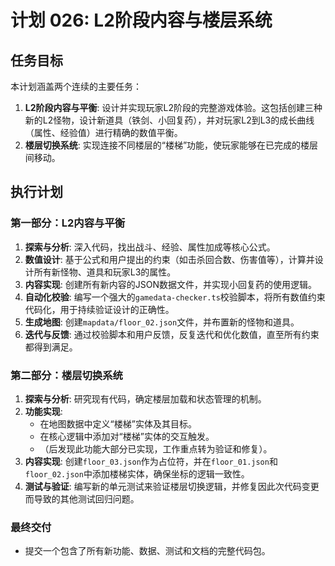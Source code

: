 # 计划 026: L2阶段内容与楼层系统

## 任务目标

本计划涵盖两个连续的主要任务：
1.  **L2阶段内容与平衡**: 设计并实现玩家L2阶段的完整游戏体验。这包括创建三种新的L2怪物，设计新道具（铁剑、小回复药），并对玩家L2到L3的成长曲线（属性、经验值）进行精确的数值平衡。
2.  **楼层切换系统**: 实现连接不同楼层的“楼梯”功能，使玩家能够在已完成的楼层间移动。

## 执行计划

### 第一部分：L2内容与平衡

1.  **探索与分析**: 深入代码，找出战斗、经验、属性加成等核心公式。
2.  **数值设计**: 基于公式和用户提出的约束（如击杀回合数、伤害值等），计算并设计所有新怪物、道具和玩家L3的属性。
3.  **内容实现**: 创建所有新内容的JSON数据文件，并实现小回复药的使用逻辑。
4.  **自动化校验**: 编写一个强大的`gamedata-checker.ts`校验脚本，将所有数值约束代码化，用于持续验证设计的正确性。
5.  **生成地图**: 创建`mapdata/floor_02.json`文件，并布置新的怪物和道具。
6.  **迭代与反馈**: 通过校验脚本和用户反馈，反复迭代和优化数值，直至所有约束都得到满足。

### 第二部分：楼层切换系统

1.  **探索与分析**: 研究现有代码，确定楼层加载和状态管理的机制。
2.  **功能实现**:
    *   在地图数据中定义“楼梯”实体及其目标。
    *   在核心逻辑中添加对“楼梯”实体的交互触发。
    *   （后发现此功能大部分已实现，工作重点转为验证和修复）。
3.  **内容实现**: 创建`floor_03.json`作为占位符，并在`floor_01.json`和`floor_02.json`中添加楼梯实体，确保坐标的逻辑一致性。
4.  **测试与验证**: 编写新的单元测试来验证楼层切换逻辑，并修复因此次代码变更而导致的其他测试回归问题。

### 最终交付

- 提交一个包含了所有新功能、数据、测试和文档的完整代码包。
